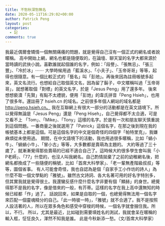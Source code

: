 ```yaml
---
title: 不愁秋深愁無名‬
date: 2020-05-11T16:29:02+00:00
author: Patrick Peng
layout: post
categories:
  - 記
comments: true
---
```

我最近偶爾會矯情一個無關痛癢的問題，就是覺得自己沒有一個正式的網名或者說暱稱。
高中開始上網，網名也都是隨便取的，在論壇、聊天室的名字大都來源於當時讀的武俠小說。喜歡誰就起個誰的名字，例如：「段譽」、「張無忌」、「張三豐」、「冷於冰」⋯⋯ 
大學時候用過「藍溪水」、「小夫子」、「玉帝哥哥」等等，起得也很隨意。有一個比較正式的「藝名」叫「彭灺」。再後來因為註冊帳號多起來，英文名流行。也想給自己取個英文名，因為留了鬍子，中文暱稱叫過「玉帝哥哥」，就想著取個「對標」的英文名字，於是「Jesus Peng」用了還多年。
後來想想褻瀆「先賢」有點不太禮貌，便用「彭灺」的韋氏拼音「Peng Hsieh」，也用了很多年。還註冊了 hsieh.cn 的域名。之前很多年個人網站的域名都是 http://peng.hsieh.cn。
我在互聯網上有很大一部分的活動都是在英文語境下。所以覺得無論是「Jesus Peng」還是「Peng Hiseh」，自己覺得都不太合適，可是又看不上 「Tom」、「Mike」、「Tony」這樣的名字。於是有一次和朋友聊天慎重說到這個問題。一番商量之後就選用了「Patrick」這個名字，在那之後到現在我的帳號基本上都是這個。可是這個名字的中文是個奇怪的四個字「帕特里克」，我嫌麻煩從未使用過。
期間，在中文語境下的活動，我也用過很多暱稱，比如「蝸小牛」、「蝸蝸小牛」、「冒小古」等等，大多數都是賣萌為主題的。
大約等過了三十歲了，就漸漸覺得那些賣萌的已經不適合自己了。這時候大約很多學生會叫我「小P老師」、「77」什麼的，也沒人叫我網名。自己酌情拋棄了之前的幼稚網名後，把網名都換成了一些隨便的稱號，比如「首席大科學家」、「老一輩無產階級叔叔」等等，圖個省事。
有人可能會奇怪，我也自認為是個「自家手工小作坊的詩人」為什麼不取一個文學點的「雅號」。雖然古文詩詞、各大名著可用的好名字特別多，但其實我就是覺得很土。我還蠻反感什麼什麼名字非要有個「顯赫」的身世。總覺得那不是我的名字，像是借來的一般，有芥蒂。這樣的名字在我上高中還無知的時候已經都「作」過了。
話說回來，如果是自取的一個，也總覺得無法用一個名字來匹配一個靈魂精分的自己。「此一時彼一時」，「雅號」就不合適了。我不是按照人設活著的人，所以在眾多角色和感受中穿梭的時候，一個名字就會捆住我。所以，不行。
所以，尤其是最近，比如碰到需要填姓名的測試，我就會呆在暱稱的輸入框，怔怔良久，渾然不知我是誰。
此是今秋新添一愁。（文/首席大科學家）